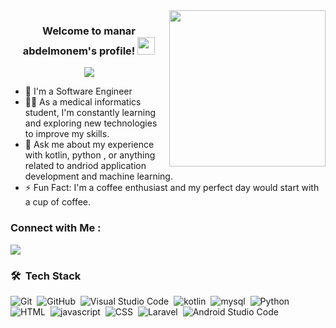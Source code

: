 
<img width="250" align="right" src="https://c.tenor.com/_DOBjnGspYAAAAAM/code-coding.gif">

<h3 align="center">
  Welcome to manar abdelmonem's profile!
  <img src="https://media.giphy.com/media/hvRJCLFzcasrR4ia7z/giphy.gif" width="28">
</h3>

<!-- Typing SVG by DenverCoder1 - https://github.com/DenverCoder1/readme-typing-svg -->
<p align="center">
  <a href="https://github.com/DenverCoder1/readme-typing-svg"><img src="https://readme-typing-svg.herokuapp.com/?lines=software%20engineer;Always%20learning%20new%20things&font=Fira%20Code&center=true&width=440&height=45&color=f75c7e&vCenter=true&size=22"></a>
</p> 

- 🏢 I'm a Software Engineer 
- 👨‍💻 As a medical informatics student, I'm constantly learning and exploring new technologies to improve my skills.
- 💬 Ask me about my experience with kotlin, python , or anything related to andriod application  development and machine learning.
- ⚡ Fun Fact: I'm a coffee enthusiast and my perfect day would start  with a cup of coffee.



### Connect with Me :

<a href="https://www.linkedin.com/in/manar-abdelmonem-bb3583245" target="_blank"><img src="https://img.shields.io/badge/-manar%20abdelmonem-0077B5?style=for-the-badge&logo=Linkedin&logoColor=white"/></a>

### 🛠 &nbsp;Tech Stack
![Git](https://img.shields.io/badge/-Git-05122A?style=flat&logo=git)&nbsp;
![GitHub](https://img.shields.io/badge/-GitHub-05122A?style=flat&logo=github)&nbsp;
![Visual Studio Code](https://img.shields.io/badge/-Visual%20Studio%20Code-05122A?style=flat&logo=visual-studio-code&logoColor=007ACC)&nbsp;
![kotlin](https://img.shields.io/badge/-kotlin-05122A?style=flat&logo=kotlin)&nbsp;
![mysql](https://img.shields.io/badge/-mysql-05122A?style=flat&logo=mysql)&nbsp;
![Python](https://img.shields.io/badge/-Python%20-05122A?style=flat&logo=python)&nbsp;
![HTML](https://img.shields.io/badge/-HTML%20-05122A?style=flat&logo=HTML)&nbsp;
![javascript](https://img.shields.io/badge/-javascript%20-05122A?style=flat&logo=javascript)&nbsp;
![CSS](https://img.shields.io/badge/-CSS%20-05122A?style=flat&logo=CSS)&nbsp;
![Laravel](https://img.shields.io/badge/-laravel%20-05122A?style=flat&logo=laravel)&nbsp;
![Android Studio Code](https://img.shields.io/badge/-android%20studio%20code-05122A?style=flat&logo=android-studio-code&logoColor=007ACC)&nbsp;










